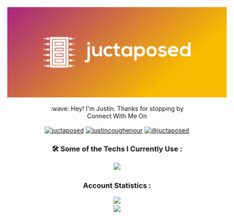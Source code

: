 <div id="header" align="center">
  <img src="https://github.com/juctaposed/juctaposed/blob/main/cover.png" width="600"/>
  <p align="center">
    :wave: Hey! I'm Justin. Thanks for stopping by
    <br>Connect With Me On</br>
  </p>
<div id ="badges" align="center">
<a href="https://twitter.com/juctaposed" target="blank"><img align="center" src="https://raw.githubusercontent.com/rahuldkjain/github-profile-readme-generator/master/src/images/icons/Social/twitter.svg" alt="juctaposed" height="30" width="40" /></a>
<a href="https://linkedin.com/in/justincoughenour" target="blank"><img align="center" src="https://raw.githubusercontent.com/rahuldkjain/github-profile-readme-generator/master/src/images/icons/Social/linked-in-alt.svg" alt="justincoughenour" height="30" width="40" /></a>
<a href="https://hashnode.com/@juctaposed" target="blank"><img align="center" src="https://raw.githubusercontent.com/rahuldkjain/github-profile-readme-generator/master/src/images/icons/Social/hashnode.svg" alt="@juctaposed" height="30" width="40" /></a>
  
 </div>
  
### :hammer_and_wrench: Some of the Techs I Currently Use : 
  <div id="tools" align="center">
  <img src ="https://skills.thijs.gg/icons?i=html,css,js,mongodb,nodejs,express,git,bash,react,py,cpp,bootstrap,tailwind,linux,](https://skills.thijs.gg)"
  </div>

### Account Statistics : 
  <div id ="streaks" align="center">
    <img src="http://github-readme-streak-stats.herokuapp.com?user=juctaposed&theme=highcontrast](https://git.io/streak-stats)">
  </div>
    
<!-- ### Stats :  -->
  <div id ="stats" align="center">
    <img src="https://github-readme-stats.vercel.app/api/top-langs/?username=juctaposed&layout=compact&theme=vision-friendly-dark">
   </div>
</div>
